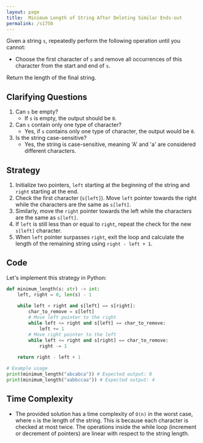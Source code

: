 ```yaml
---
layout: page
title:  Minimum Length of String After Deleting Similar Ends-out
permalink: /s1750
---
```

Given a string `s`, repeatedly perform the following operation until you cannot:

- Choose the first character of `s` and remove all occurrences of this character from the start and end of `s`.

Return the length of the final string.

## Clarifying Questions
1. Can `s` be empty?
   - If `s` is empty, the output should be `0`.
2. Can `s` contain only one type of character?
   - Yes, if `s` contains only one type of character, the output would be `0`.
3. Is the string case-sensitive?
   - Yes, the string is case-sensitive, meaning 'A' and 'a' are considered different characters.

## Strategy
1. Initialize two pointers, `left` starting at the beginning of the string and `right` starting at the end.
2. Check the first character (`s[left]`). Move `left` pointer towards the right while the characters are the same as `s[left]`.
3. Similarly, move the `right` pointer towards the left while the characters are the same as `s[left]`.
4. If `left` is still less than or equal to `right`, repeat the check for the new `s[left]` character.
5. When `left` pointer surpasses `right`, exit the loop and calculate the length of the remaining string using `right - left + 1`.

## Code
Let's implement this strategy in Python:

```python
def minimum_length(s: str) -> int:
    left, right = 0, len(s) - 1
    
    while left < right and s[left] == s[right]:
        char_to_remove = s[left]
        # Move left pointer to the right
        while left <= right and s[left] == char_to_remove:
            left += 1
        # Move right pointer to the left
        while left <= right and s[right] == char_to_remove:
            right -= 1
    
    return right - left + 1

# Example usage
print(minimum_length("abcabca")) # Expected output: 0
print(minimum_length("aabbccaa")) # Expected output: 4
```

## Time Complexity
- The provided solution has a time complexity of `O(n)` in the worst case, where `n` is the length of the string. This is because each character is checked at most twice. The operations inside the while loop (increment or decrement of pointers) are linear with respect to the string length.

